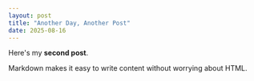 ```yaml
---
layout: post
title: "Another Day, Another Post"
date: 2025-08-16
---
```


Here's my **second post**.

Markdown makes it easy to write content without worrying about HTML.
